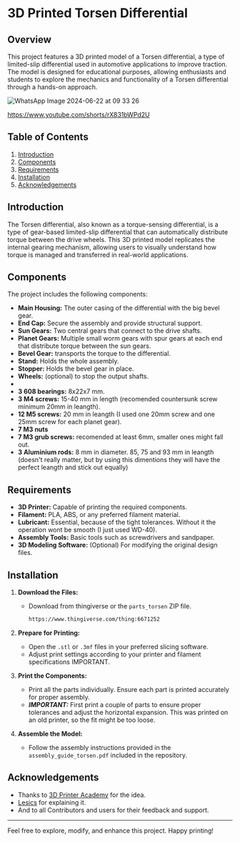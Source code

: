 # 3D Printed Torsen Differential

## Overview

This project features a 3D printed model of a Torsen differential, a type of limited-slip differential used in automotive applications to improve traction. The model is designed for educational purposes, allowing enthusiasts and students to explore the mechanics and functionality of a Torsen differential through a hands-on approach.

![WhatsApp Image 2024-06-22 at 09 33 26](https://github.com/Dmitrii-Tomin/torsen_differential/assets/83939750/7f42dde5-579a-419b-a045-47874c2c7aa0)

https://www.youtube.com/shorts/rX831bWPd2U

## Table of Contents

1. [Introduction](#introduction)
2. [Components](#components)
3. [Requirements](#requirements)
4. [Installation](#installation)
5. [Acknowledgements](#acknowledgements)

## Introduction

The Torsen differential, also known as a torque-sensing differential, is a type of gear-based limited-slip differential that can automatically distribute torque between the drive wheels. This 3D printed model replicates the internal gearing mechanism, allowing users to visually understand how torque is managed and transferred in real-world applications.

## Components

The project includes the following components:

- **Main Housing:** The outer casing of the differential with the big bevel gear.
- **End Cap:** Secure the assembly and provide structural support.
- **Sun Gears:** Two central gears that connect to the drive shafts.
- **Planet Gears:** Multiple small worm gears with spur gears at each end that distribute torque between the sun gears.
- **Bevel Gear:** transports the torque to the differential.
- **Stand:** Holds the whole assembly.
- **Stopper:** Holds the bevel gear in place.
- **Wheels:** (optional) to stop the output shafts.
-
- **3 608 bearings:** 8x22x7 mm.
- **3 M4 screws:** 15-40 mm in length (recomended countersunk screw minimum 20mm in leangth).
- **12 M5 screws:** 20 mm in leangth (I used one 20mm screw and one 25mm screw for each planet gear).
- **7 M3 nuts**
- **7 M3 grub screws:** recomended at least 6mm, smaller ones might fall out.
- **3 Aluminium rods:** 8 mm in diameter. 85, 75 and 93 mm in leangth (doesn't really matter, but by using this dimentions they will have the perfect leangth and stick out equally)

## Requirements

- **3D Printer:** Capable of printing the required components.
- **Filament:** PLA, ABS, or any preferred filament material.
- **Lubricant:** Essential, because of the tight tolerances. Without it the operation wont be smooth (I just used WD-40).
- **Assembly Tools:** Basic tools such as screwdrivers and sandpaper.
- **3D Modeling Software:** (Optional) For modifying the original design files.

## Installation

1. **Download the Files:**
   - Download from thingiverse or the `parts_torsen` ZIP file.
     ```sh
     https://www.thingiverse.com/thing:6671252
     ```

2. **Prepare for Printing:**
   - Open the `.stl` or `.3mf` files in your preferred slicing software.
   - Adjust print settings according to your printer and filament specifications IMPORTANT.

3. **Print the Components:**
   - Print all the parts individually. Ensure each part is printed accurately for proper assembly.
   - ***IMPORTANT:*** First print a couple of parts to ensure proper tolerances and adjust the horizontal expansion.
     This was printed on an old printer, so the fit might be too loose.

4. **Assemble the Model:**
   - Follow the assembly instructions provided in the `assembly_guide_torsen.pdf` included in the repository.

## Acknowledgements

- Thanks to [3D Printer Academy](https://www.youtube.com/watch?v=5XnS4gRoK-o) for the idea.
- [Lesics](https://www.youtube.com/watch?v=JEiSTzK-A2A) for explaining it.
- And to all Contributors and users for their feedback and support.

---

Feel free to explore, modify, and enhance this project. Happy printing!
